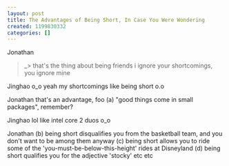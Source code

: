 ```yaml
---
layout: post
title: The Advantages of Being Short, In Case You Were Wondering
created: 1199830332
categories: []
---
```

Jonathan 
>_>
that's the thing about being friends
i ignore your shortcomings, you ignore mine

Jinghao 
o_o
yeah my shortcomings
like
being short
o.o

Jonathan 
that's an advantage, foo
(a) "good things come in small packages", remember?

Jinghao 
lol
like intel core 2 duos
o_o

Jonathan 
(b) being short disqualifies you from the basketball team, and you don't want to be among them anyway
(c) being short allows you to ride some of the 'you-must-be-below-this-height' rides at Disneyland
(d) being short qualifies you for the adjective 'stocky'
etc etc

